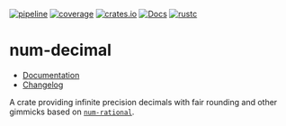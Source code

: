[![pipeline](https://gitlab.com/d-e-s-o/num-decimal/badges/master/pipeline.svg)](https://gitlab.com/d-e-s-o/num-decimal/commits/master)
[![coverage](https://gitlab.com/d-e-s-o/num-decimal/badges/master/coverage.svg)](https://gitlab.com/d-e-s-o/num-decimal/-/jobs/artifacts/master/file/kcov/kcov-merged/index.html?job=coverage:kcov)
[![crates.io](https://img.shields.io/crates/v/num-decimal.svg)](https://crates.io/crates/num-decimal)
[![Docs](https://docs.rs/num-decimal/badge.svg)](https://docs.rs/num-decimal)
[![rustc](https://img.shields.io/badge/rustc-1.43+-blue.svg)](https://blog.rust-lang.org/2020/04/23/Rust-1.43.0.html)

num-decimal
===========

- [Documentation][docs-rs]
- [Changelog](CHANGELOG.md)

A crate providing infinite precision decimals with fair rounding and
other gimmicks based on [`num-rational`][num-decimal].


[docs-rs]: https://docs.rs/crate/num-decimal
[num-decimal]: https://crates.io/crates/num-rational
